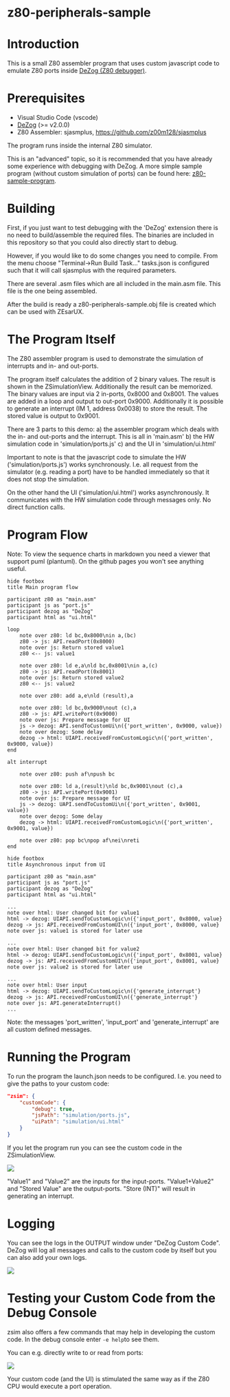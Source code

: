 # z80-peripherals-sample

# Introduction

This is a small Z80 assembler program that uses custom javascript code to emulate Z80 ports inside [DeZog (Z80 debugger)](https://github.com/maziac/DeZog).


# Prerequisites

- Visual Studio Code (vscode)
- [DeZog](https://github.com/maziac/DeZog) (>= v2.0.0)
- Z80 Assembler: sjasmplus, https://github.com/z00m128/sjasmplus

The program runs inside the internal Z80 simulator.

This is an "advanced" topic, so it is recommended that you have already some experience with debugging with DeZog.
A more simple sample program (without custom simulation of ports) can be found here: [z80-sample-program](https://github.com/maziac/z80-sample-program).


# Building

First, if you just want to test debugging with the 'DeZog' extension there is no need to build/assemble the required files.
The binaries are included in this repository so that you could also directly start to debug.

However, if you would like to do some changes you need to compile.
From the menu choose "Terminal->Run Build Task..."
tasks.json is configured such that it will call sjasmplus with the required parameters.

There are several .asm files which are all included in the main.asm file. This file is the one being assembled.

After the build is ready a z80-peripherals-sample.obj file is created which can be used with ZEsarUX.



# The Program Itself

The Z80 assembler program is used to demonstrate the simulation of interrupts and
in- and out-ports.

The program itself calculates the addition of 2 binary values.
The result is shown in the ZSimulationView.
Additionally the result can be memorized.
The binary values are input via 2 in-ports, 0x8000 and 0x8001.
The values are added in a loop and output to out-port 0x9000.
Additionally it is possible to generate an interrupt (IM 1, address 0x0038)
to store the result. The stored value is output to 0x9001.

There are 3 parts to this demo:
a) the assembler program which deals with the in- and out-ports and the interrupt. This is all in 'main.asm'
b) the HW simulation code in 'simulation/ports.js'
c) and the UI in 'simulation/ui.html'

Important to note is that the javascript code to simulate the HW ('simulation/ports.js') works
synchronously. I.e. all request from the simulator (e.g. reading a port) have
to be handled immediately so that it does not stop the simulation.

On the other hand the UI ('simulation/ui.html') works asynchronously. It communicates with the HW
simulation code through messages only. No direct function calls.


# Program Flow

Note: To view the sequence charts in markdown you need a viewer that support puml (plantuml). On the github pages you won't see anything useful.


~~~puml
hide footbox
title Main program flow

participant z80 as "main.asm"
participant js as "port.js"
participant dezog as "DeZog"
participant html as "ui.html"

loop
	note over z80: ld bc,0x8000\nin a,(bc)
	z80 -> js: API.readPort(0x8000)
	note over js: Return stored value1
	z80 <-- js: value1

	note over z80: ld e,a\nld bc,0x8001\nin a,(c)
	z80 -> js: API.readPort(0x8001)
	note over js: Return stored value2
	z80 <-- js: value2

    note over z80: add a,e\nld (result),a

    note over z80: ld bc,0x9000\nout (c),a
	z80 -> js: API.writePort(0x9000)
	note over js: Prepare message for UI
	js -> dezog: API.sendToCustomUi\n({'port_written', 0x9000, value})
	note over dezog: Some delay
	dezog -> html: UIAPI.receivedFromCustomLogic\n({'port_written', 0x9000, value})
end

alt interrupt

    note over z80: push af\npush bc

    note over z80: ld a,(result)\nld bc,0x9001\nout (c),a
	z80 -> js: API.writePort(0x9001)
	note over js: Prepare message for UI
	js -> dezog: UAPI.sendToCustomUi\n({'port_written', 0x9001, value})
	note over dezog: Some delay
	dezog -> html: UIAPI.receivedFromCustomLogic\n({'port_written', 0x9001, value})

    note over z80: pop bc\npop af\nei\nreti
end
~~~


~~~puml
hide footbox
title Asynchronous input from UI

participant z80 as "main.asm"
participant js as "port.js"
participant dezog as "DeZog"
participant html as "ui.html"

...
note over html: User changed bit for value1
html -> dezog: UIAPI.sendToCustomLogic\n({'input_port', 0x8000, value}
dezog -> js: API.receivedFromCustomUI\n({'input_port', 0x8000, value}
note over js: value1 is stored for later use

...
note over html: User changed bit for value2
html -> dezog: UIAPI.sendToCustomLogic\n({'input_port', 0x8001, value}
dezog -> js: API.receivedFromCustomUI\n({'input_port', 0x8001, value}
note over js: value2 is stored for later use

...
note over html: User input
html -> dezog: UIAPI.sendToCustomLogic\n({'generate_interrupt'}
dezog -> js: API.receivedFromCustomUI\n({'generate_interrupt'}
note over js: API.generateInterrupt()
...
~~~

Note: the messages 'port_written', 'input_port' and 'generate_interrupt' are all custom defined messages.


# Running the Program

To run the program the launch.json needs to be configured.
I.e. you need to give the paths to your custom code:
~~~json
"zsim": {
	"customCode": {
		"debug": true,
		"jsPath": "simulation/ports.js",
		"uiPath": "simulation/ui.html"
	}
}
~~~

If you let the program run you can see the custom code in the ZSimulationView.

![](documentation/images/peripherals_sim.gif)

"Value1" and "Value2" are the inputs for the input-ports.
"Value1+Value2" and "Stored Value" are the output-ports.
"Store (INT)" will result in generating an interrupt.


# Logging

You can see the logs in the OUTPUT window under "DeZog Custom Code".
DeZog will log all messages and calls to the custom code by itself but you can also add your own logs.

![](documentation/images/custom_code_log.jpg)


# Testing your Custom Code from the Debug Console

zsim also offers a few commands that may help in developing the custom code.
In the debug console enter ```-e help```to see them.

You can e.g. directly write to or read from ports:

![](documentation/images/zsim_commands.gif)

Your custom code (and the UI) is stimulated the same way as if the Z80 CPU would execute a port operation.
